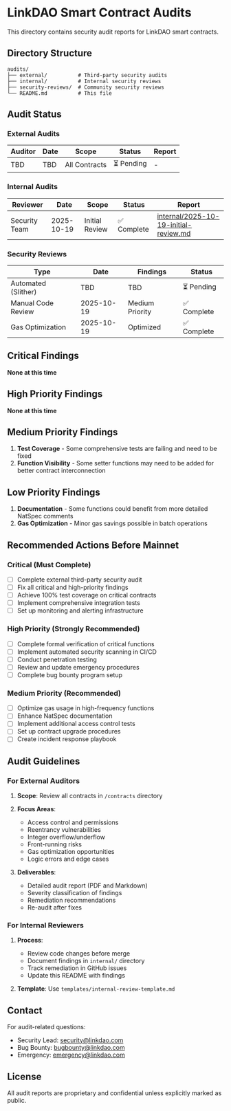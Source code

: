 # LinkDAO Smart Contract Audits

This directory contains security audit reports for LinkDAO smart contracts.

## Directory Structure

```
audits/
├── external/          # Third-party security audits
├── internal/          # Internal security reviews
├── security-reviews/  # Community security reviews
└── README.md          # This file
```

## Audit Status

### External Audits

| Auditor | Date | Scope | Status | Report |
|---------|------|-------|--------|--------|
| TBD | TBD | All Contracts | ⏳ Pending | - |

### Internal Audits

| Reviewer | Date | Scope | Status | Report |
|----------|------|-------|--------|--------|
| Security Team | 2025-10-19 | Initial Review | ✅ Complete | [internal/2025-10-19-initial-review.md](internal/2025-10-19-initial-review.md) |

### Security Reviews

| Type | Date | Findings | Status |
|------|------|----------|--------|
| Automated (Slither) | TBD | TBD | ⏳ Pending |
| Manual Code Review | 2025-10-19 | Medium Priority | ✅ Complete |
| Gas Optimization | 2025-10-19 | Optimized | ✅ Complete |

## Critical Findings

**None at this time**

## High Priority Findings

**None at this time**

## Medium Priority Findings

1. **Test Coverage** - Some comprehensive tests are failing and need to be fixed
2. **Function Visibility** - Some setter functions may need to be added for better contract interconnection

## Low Priority Findings

1. **Documentation** - Some functions could benefit from more detailed NatSpec comments
2. **Gas Optimization** - Minor gas savings possible in batch operations

## Recommended Actions Before Mainnet

### Critical (Must Complete)
- [ ] Complete external third-party security audit
- [ ] Fix all critical and high-priority findings
- [ ] Achieve 100% test coverage on critical contracts
- [ ] Implement comprehensive integration tests
- [ ] Set up monitoring and alerting infrastructure

### High Priority (Strongly Recommended)
- [ ] Complete formal verification of critical functions
- [ ] Implement automated security scanning in CI/CD
- [ ] Conduct penetration testing
- [ ] Review and update emergency procedures
- [ ] Complete bug bounty program setup

### Medium Priority (Recommended)
- [ ] Optimize gas usage in high-frequency functions
- [ ] Enhance NatSpec documentation
- [ ] Implement additional access control tests
- [ ] Set up contract upgrade procedures
- [ ] Create incident response playbook

## Audit Guidelines

### For External Auditors

1. **Scope**: Review all contracts in `/contracts` directory
2. **Focus Areas**:
   - Access control and permissions
   - Reentrancy vulnerabilities
   - Integer overflow/underflow
   - Front-running risks
   - Gas optimization opportunities
   - Logic errors and edge cases

3. **Deliverables**:
   - Detailed audit report (PDF and Markdown)
   - Severity classification of findings
   - Remediation recommendations
   - Re-audit after fixes

### For Internal Reviewers

1. **Process**:
   - Review code changes before merge
   - Document findings in `internal/` directory
   - Track remediation in GitHub issues
   - Update this README with findings

2. **Template**: Use `templates/internal-review-template.md`

## Contact

For audit-related questions:
- Security Lead: security@linkdao.com
- Bug Bounty: bugbounty@linkdao.com
- Emergency: emergency@linkdao.com

## License

All audit reports are proprietary and confidential unless explicitly marked as public.
